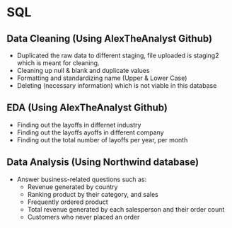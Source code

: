 # SQL 
<h2> Data Cleaning (Using AlexTheAnalyst Github)</h2>

  * Duplicated the raw data to different staging, file uploaded is staging2 which is meant for cleaning.
  * Cleaning up null & blank and duplicate values
  * Formatting and standardizing name (Upper & Lower Case)
  * Deleting (necessary information) which is not viable in this database
    
<h2> EDA (Using AlexTheAnalyst Github) </h2>

  *   Finding out the layoffs in differnet industry
  *   Finding out the layoffs ayoffs in different company
  *   Finding out the total number of layoffs per year, per month
    
<h2> Data Analysis (Using Northwind database) </h2>
  
* Answer business-related questions such as:
    *   Revenue generated by country
    *   Ranking product by their category, and sales
    *   Frequently ordered product
    *   Total revenue generated by each salesperson and their order count
    *   Customers who never placed an order
